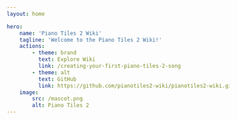 ```yaml
---
layout: home

hero:
    name: 'Piano Tiles 2 Wiki'
    tagline: 'Welcome to the Piano Tiles 2 Wiki!'
    actions:
        - theme: brand
          text: Explore Wiki
          link: /creating-your-first-piano-tiles-2-song
        - theme: alt
          text: GitHub
          link: https://github.com/pianotiles2-wiki/pianotiles2-wiki.github.io
    image:
        src: /mascot.png
        alt: Piano Tiles 2
---
```

